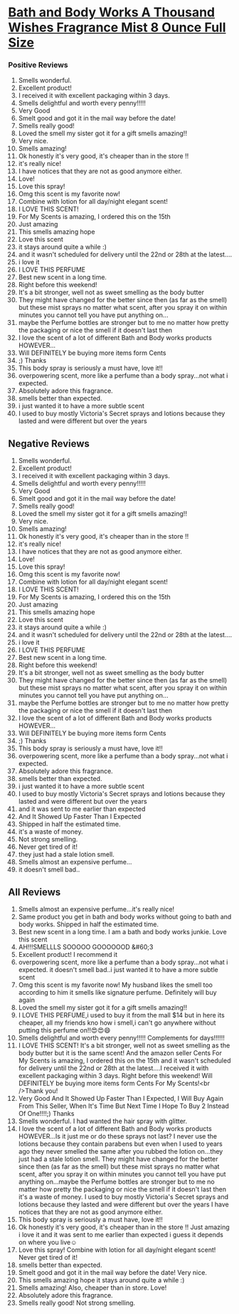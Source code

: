 # [Bath and Body Works A Thousand Wishes Fragrance Mist 8 Ounce Full Size](https://products.checkmycream.com/products/Bath-and-Body-Works-A-Thousand-Wishes-Fragrance-Mist-8-Ounce-Full-Size.html)

### Positive Reviews

<ol>
      <li>Smells wonderful.</li>
      <li>Excellent product!</li>
      <li>I received it with excellent packaging within 3 days.</li>
      <li>Smells delightful and worth every penny!!!!!</li>
      <li>Very Good</li>
      <li>Smelt good and got it in the mail way before the date!</li>
      <li>Smells really good!</li>
      <li>Loved the smell my sister got it for a gift smells amazing!!</li>
      <li>Very nice.</li>
      <li>Smells amazing!</li>
      <li>Ok honestly it&#x27;s very good, it&#x27;s cheaper than in the store !!</li>
      <li>it&#x27;s really nice!</li>
      <li>I have notices that they are not as good anymore either.</li>
      <li>Love!</li>
      <li>Love this spray!</li>
      <li>Omg this scent is my favorite now!</li>
      <li>Combine with lotion for all day/night elegant scent!  </li>
      <li>I LOVE THIS SCENT!</li>
      <li>For My Scents is amazing, I ordered this on the 15th</li>
      <li>Just amazing</li>
      <li>This smells amazing hope</li>
      <li>Love this scent</li>
      <li>it stays around quite a while :)</li>
      <li>and it wasn&#x27;t scheduled for delivery until the 22nd or 28th at the latest....</li>
      <li>i love it</li>
      <li>I LOVE THIS PERFUME</li>
      <li>Best new scent in a long time.</li>
      <li>Right before this weekend!</li>
      <li>It&#x27;s a bit stronger, well not as sweet smelling as the body butter</li>
      <li>They might have changed for the better since then (as far as the smell) but these mist sprays no matter what scent, after you spray it on within minutes you cannot tell you have put anything on...</li>
      <li>maybe the Perfume bottles are stronger but to me no matter how pretty the packaging or nice the smell if it doesn&#x27;t last then</li>
      <li>I love the scent of a lot of different Bath and Body works products HOWEVER...</li>
      <li>Will DEFINITELY be buying more items form Cents</li>
      <li>;) Thanks</li>
      <li>This body spray is seriously a must have, love it!!</li>
      <li>overpowering scent, more like a perfume than a body spray...not what i expected.  </li>
      <li>Absolutely adore this fragrance.</li>
      <li>smells better than expected.</li>
      <li>i just wanted it to have a more subtle scent</li>
      <li>I used to buy mostly Victoria&#x27;s Secret sprays and lotions because they lasted and were different but over the years</li>
</ol>


<h2>Negative Reviews</h2>
<ol>
<li> Smells wonderful.</li>
<li> Excellent product!</li>
<li> I received it with excellent packaging within 3 days.</li>
<li> Smells delightful and worth every penny!!!!!</li>
<li> Very Good</li>
<li> Smelt good and got it in the mail way before the date!</li>
<li> Smells really good!</li>
<li> Loved the smell my sister got it for a gift smells amazing!!</li>
<li> Very nice.</li>
<li> Smells amazing!</li>
<li> Ok honestly it&#x27;s very good, it&#x27;s cheaper than in the store !!</li>
<li> it&#x27;s really nice!</li>
<li> I have notices that they are not as good anymore either.</li>
<li> Love!</li>
<li> Love this spray!</li>
<li> Omg this scent is my favorite now!</li>
<li> Combine with lotion for all day/night elegant scent!  </li>
<li> I LOVE THIS SCENT!</li>
<li> For My Scents is amazing, I ordered this on the 15th</li>
<li> Just amazing</li>
<li> This smells amazing hope</li>
<li> Love this scent</li>
<li> it stays around quite a while :)</li>
<li> and it wasn&#x27;t scheduled for delivery until the 22nd or 28th at the latest....</li>
<li> i love it</li>
<li> I LOVE THIS PERFUME</li>
<li> Best new scent in a long time.</li>
<li> Right before this weekend!</li>
<li> It&#x27;s a bit stronger, well not as sweet smelling as the body butter</li>
<li> They might have changed for the better since then (as far as the smell) but these mist sprays no matter what scent, after you spray it on within minutes you cannot tell you have put anything on...</li>
<li> maybe the Perfume bottles are stronger but to me no matter how pretty the packaging or nice the smell if it doesn&#x27;t last then</li>
<li> I love the scent of a lot of different Bath and Body works products HOWEVER...</li>
<li> Will DEFINITELY be buying more items form Cents</li>
<li> ;) Thanks</li>
<li> This body spray is seriously a must have, love it!!</li>
<li> overpowering scent, more like a perfume than a body spray...not what i expected.  </li>
<li> Absolutely adore this fragrance.</li>
<li> smells better than expected.</li>
<li> i just wanted it to have a more subtle scent</li>
<li> I used to buy mostly Victoria&#x27;s Secret sprays and lotions because they lasted and were different but over the years</li>
<li> and it was sent to me earlier than expected</li>
<li> And It Showed Up Faster Than I Expected</li>
<li> Shipped in half the estimated time.</li>
<li> it&#x27;s a waste of money.</li>
<li> Not strong smelling.</li>
<li> Never get tired of it!</li>
<li> they just had a stale lotion smell.</li>
<li> Smells almost an expensive perfume...</li>
<li> it doesn&#x27;t smell bad..</li>
</ol>

<h2>All Reviews</h2>

<ol>
    <li> Smells almost an expensive perfume...it&#x27;s really nice!</li>
    <li> Same product you get in bath and body works without going to bath and body works. Shipped in half the estimated time.</li>
    <li> Best new scent in a long time. I am a bath and body works junkie. Love this scent</li>
    <li> AH!!!SMELLLS SOOOOO GOOOOOOD &amp;#60;3</li>
    <li> Excellent product! I recommend it</li>
    <li> overpowering scent, more like a perfume than a body spray...not what i expected.  it doesn&#x27;t smell bad..i just wanted it to have a more subtle scent</li>
    <li> Omg this scent is my favorite now! My husband likes the smell too according to him it smells like signature perfume. Definitely will buy again</li>
    <li> Loved the smell my sister got it for a gift smells amazing!!</li>
    <li> I LOVE THIS PERFUME,i used to buy it from the mall $14 but in here its cheaper, all my friends kno how i smell,i can&#x27;t go anywhere without putting this perfume on!!😍😍😄</li>
    <li> Smells delightful and worth every penny!!!!! Complements for days!!!!!!</li>
    <li> I LOVE THIS SCENT! It&#x27;s a bit stronger, well not as sweet smelling as the body butter but it is the same scent! And the amazon seller Cents For My Scents is amazing, I ordered this on the 15th and it wasn&#x27;t scheduled for delivery until the 22nd or 28th at the latest....I received it with excellent packaging within 3 days. Right before this weekend! Will DEFINITELY be buying more items form Cents For My Scents!&lt;br /&gt;Thank you!</li>
    <li> Very Good And It Showed Up Faster Than I Expected, I Will Buy Again From This Seller, When It&#x27;s Time But Next Time I Hope To Buy 2 Instead Of One!!!!;) Thanks</li>
    <li> Smells wonderful. I had wanted the hair spray with glitter.</li>
    <li> I love the scent of a lot of different Bath and Body works products HOWEVER...Is it just me or do these sprays not last? I never use the lotions because they contain parabens but even when I used to years ago they never smelled the same after you rubbed the lotion on...they just had a stale lotion smell. They might have changed for the better since then (as far as the smell) but these mist sprays no matter what scent, after you spray it on within minutes you cannot tell you have put anything on...maybe the Perfume bottles are stronger but to me no matter how pretty the packaging or nice the smell if it doesn&#x27;t last then it&#x27;s a waste of money. I used to buy mostly Victoria&#x27;s Secret sprays and lotions because they lasted and were different but over the years I have notices that they are not as good anymore either.</li>
    <li> This body spray is seriously a must have, love it!!</li>
    <li> Ok honestly it&#x27;s very good, it&#x27;s cheaper than in the store !! Just amazing i love it and it was sent to me earlier than expected i guess it depends on where you live☺️</li>
    <li> Love this spray! Combine with lotion for all day/night elegant scent!  Never get tired of it!</li>
    <li> smells better than expected.</li>
    <li> Smelt good and got it in the mail way before the date! Very nice.</li>
    <li> This smells amazing hope it stays around quite a while :)</li>
    <li> Smells amazing! Also, cheaper than in store. Love!</li>
    <li> Absolutely adore this fragrance.</li>
    <li> Smells really good! Not strong smelling.</li>
</ol>




